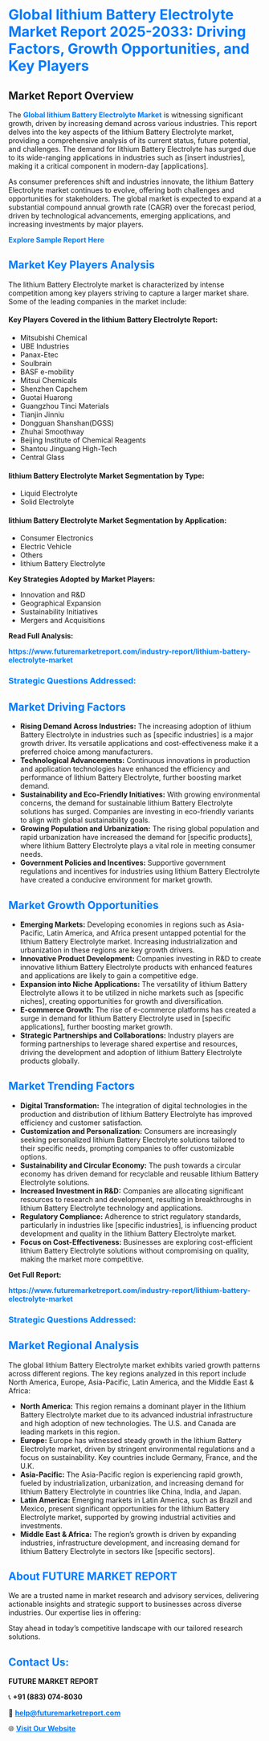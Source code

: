<h1 style="color: #007BFF;">Global lithium Battery Electrolyte Market Report 2025-2033: Driving Factors, Growth Opportunities, and Key Players</h1>

<section id="overview">
<h2>Market Report Overview</h2>
<p>The <a href="https://www.futuremarketreport.com/industry-report/lithium-battery-electrolyte-market" style="color: #007BFF; text-decoration: none;"><strong>Global lithium Battery Electrolyte Market</strong></a> is witnessing significant growth, driven by increasing demand across various industries. This report delves into the key aspects of the lithium Battery Electrolyte market, providing a comprehensive analysis of its current status, future potential, and challenges. The demand for lithium Battery Electrolyte has surged due to its wide-ranging applications in industries such as [insert industries], making it a critical component in modern-day [applications].</p>
<p>As consumer preferences shift and industries innovate, the lithium Battery Electrolyte market continues to evolve, offering both challenges and opportunities for stakeholders. The global market is expected to expand at a substantial compound annual growth rate (CAGR) over the forecast period, driven by technological advancements, emerging applications, and increasing investments by major players.</p>
</section>

<section id="overview">
<p><a href="https://www.futuremarketreport.com/request-sample/reportId=112129" style="color: #007BFF; text-decoration: none;"><strong>Explore Sample Report Here</strong></a></p>
</section>

<section id="key-players">
<h2 style="color: #007BFF;">Market Key Players Analysis</h2>
<p>The lithium Battery Electrolyte market is characterized by intense competition among key players striving to capture a larger market share. Some of the leading companies in the market include:</p>
<h4>Key Players Covered in the lithium Battery Electrolyte Report:</h4>
<ul><li>Mitsubishi Chemical</li><li>UBE Industries</li><li>Panax-Etec</li><li>Soulbrain</li><li>BASF e-mobility</li><li>Mitsui Chemicals</li><li>Shenzhen Capchem</li><li>Guotai Huarong</li><li>Guangzhou Tinci Materials</li><li>Tianjin Jinniu</li><li>Dongguan Shanshan(DGSS)</li><li>Zhuhai Smoothway</li><li>Beijing Institute of Chemical Reagents</li><li>Shantou Jinguang High-Tech</li><li>Central Glass</li></ul>
<h4>lithium Battery Electrolyte Market Segmentation by Type:</h4>
<ul><li>Liquid Electrolyte</li><li>Solid Electrolyte</li></ul>

<h4>lithium Battery Electrolyte Market Segmentation by Application:</h4>
<ul><li>Consumer Electronics</li><li>Electric Vehicle</li><li>Others</li><li>lithium Battery Electrolyte</li></ul>
<p><strong>Key Strategies Adopted by Market Players:</strong></p>
<ul>
<li>Innovation and R&D</li>
<li>Geographical Expansion</li>
<li>Sustainability Initiatives</li>
<li>Mergers and Acquisitions</li>
</ul>
</section>

<section>
<p><strong>Read Full Analysis: </strong></p><a href="https://www.futuremarketreport.com/industry-report/lithium-battery-electrolyte-market" style="color: #007BFF; text-decoration: none;"><strong>https://www.futuremarketreport.com/industry-report/lithium-battery-electrolyte-market</strong></a>
<h3 style="color: #007BFF;">Strategic Questions Addressed:</h3>
</section>

<section id="driving-factors">
<h2 style="color: #007BFF;">Market Driving Factors</h2>
<ul>
<li><strong>Rising Demand Across Industries:</strong> The increasing adoption of lithium Battery Electrolyte in industries such as [specific industries] is a major growth driver. Its versatile applications and cost-effectiveness make it a preferred choice among manufacturers.</li>
<li><strong>Technological Advancements:</strong> Continuous innovations in production and application technologies have enhanced the efficiency and performance of lithium Battery Electrolyte, further boosting market demand.</li>
<li><strong>Sustainability and Eco-Friendly Initiatives:</strong> With growing environmental concerns, the demand for sustainable lithium Battery Electrolyte solutions has surged. Companies are investing in eco-friendly variants to align with global sustainability goals.</li>
<li><strong>Growing Population and Urbanization:</strong> The rising global population and rapid urbanization have increased the demand for [specific products], where lithium Battery Electrolyte plays a vital role in meeting consumer needs.</li>
<li><strong>Government Policies and Incentives:</strong> Supportive government regulations and incentives for industries using lithium Battery Electrolyte have created a conducive environment for market growth.</li>
</ul>
</section>

<section id="growth-opportunities">
<h2 style="color: #007BFF;">Market Growth Opportunities</h2>
<ul>
<li><strong>Emerging Markets:</strong> Developing economies in regions such as Asia-Pacific, Latin America, and Africa present untapped potential for the lithium Battery Electrolyte market. Increasing industrialization and urbanization in these regions are key growth drivers.</li>
<li><strong>Innovative Product Development:</strong> Companies investing in R&D to create innovative lithium Battery Electrolyte products with enhanced features and applications are likely to gain a competitive edge.</li>
<li><strong>Expansion into Niche Applications:</strong> The versatility of lithium Battery Electrolyte allows it to be utilized in niche markets such as [specific niches], creating opportunities for growth and diversification.</li>
<li><strong>E-commerce Growth:</strong> The rise of e-commerce platforms has created a surge in demand for lithium Battery Electrolyte used in [specific applications], further boosting market growth.</li>
<li><strong>Strategic Partnerships and Collaborations:</strong> Industry players are forming partnerships to leverage shared expertise and resources, driving the development and adoption of lithium Battery Electrolyte products globally.</li>
</ul>
</section>

<section id="trending-factors">
<h2 style="color: #007BFF;">Market Trending Factors</h2>
<ul>
<li><strong>Digital Transformation:</strong> The integration of digital technologies in the production and distribution of lithium Battery Electrolyte has improved efficiency and customer satisfaction.</li>
<li><strong>Customization and Personalization:</strong> Consumers are increasingly seeking personalized lithium Battery Electrolyte solutions tailored to their specific needs, prompting companies to offer customizable options.</li>
<li><strong>Sustainability and Circular Economy:</strong> The push towards a circular economy has driven demand for recyclable and reusable lithium Battery Electrolyte solutions.</li>
<li><strong>Increased Investment in R&D:</strong> Companies are allocating significant resources to research and development, resulting in breakthroughs in lithium Battery Electrolyte technology and applications.</li>
<li><strong>Regulatory Compliance:</strong> Adherence to strict regulatory standards, particularly in industries like [specific industries], is influencing product development and quality in the lithium Battery Electrolyte market.</li>
<li><strong>Focus on Cost-Effectiveness:</strong> Businesses are exploring cost-efficient lithium Battery Electrolyte solutions without compromising on quality, making the market more competitive.</li>
</ul>
</section>

<section>
<p><strong>Get Full Report: </strong></p><a href="https://www.futuremarketreport.com/industry-report/lithium-battery-electrolyte-market" style="color: #007BFF; text-decoration: none;"><strong>https://www.futuremarketreport.com/industry-report/lithium-battery-electrolyte-market</strong></a>
<h3 style="color: #007BFF;">Strategic Questions Addressed:</h3>
</section>


<section id="regional-analysis">
<h2 style="color: #007BFF;">Market Regional Analysis</h2>
<p>The global lithium Battery Electrolyte market exhibits varied growth patterns across different regions. The key regions analyzed in this report include North America, Europe, Asia-Pacific, Latin America, and the Middle East & Africa:</p>
<ul>
<li><strong>North America:</strong> This region remains a dominant player in the lithium Battery Electrolyte market due to its advanced industrial infrastructure and high adoption of new technologies. The U.S. and Canada are leading markets in this region.</li>
<li><strong>Europe:</strong> Europe has witnessed steady growth in the lithium Battery Electrolyte market, driven by stringent environmental regulations and a focus on sustainability. Key countries include Germany, France, and the U.K.</li>
<li><strong>Asia-Pacific:</strong> The Asia-Pacific region is experiencing rapid growth, fueled by industrialization, urbanization, and increasing demand for lithium Battery Electrolyte in countries like China, India, and Japan.</li>
<li><strong>Latin America:</strong> Emerging markets in Latin America, such as Brazil and Mexico, present significant opportunities for the lithium Battery Electrolyte market, supported by growing industrial activities and investments.</li>
<li><strong>Middle East & Africa:</strong> The region’s growth is driven by expanding industries, infrastructure development, and increasing demand for lithium Battery Electrolyte in sectors like [specific sectors].</li>
</ul>
</section>

<footer>
<h2 style="color: #007BFF;">About FUTURE MARKET REPORT</h2>
<p>We are a trusted name in market research and advisory services, delivering actionable insights and strategic support to businesses across diverse industries. Our expertise lies in offering:</p>

<p>Stay ahead in today’s competitive landscape with our tailored research solutions.</p>

<h2 style="color: #007BFF;">Contact Us:</h2>
<p><strong>FUTURE MARKET REPORT</strong></p>
<p>📞 <strong>+91 (883) 074-8030</strong></p>
<p>📧 <strong><a href="mailto:help@futuremarketreport.com" style="color: #007BFF;">help@futuremarketreport.com</a></strong></p>
<p>🌐 <strong><a href="https://www.futuremarketreport.com/" style="color: #007BFF;">Visit Our Website</a></strong></p>
</footer>